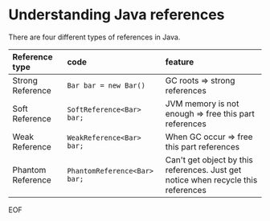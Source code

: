 # Understanding Java references
There are four different types of references in Java. 

|Reference type|code|feature|
|:--- |:--- |:---|
|Strong Reference|`Bar bar = new Bar()` |GC roots => strong references|
|Soft Reference|`SoftReference<Bar> bar;` |JVM memory is not enough => free this part references|
|Weak Reference|`WeakReference<Bar> bar;` |When GC occur => free this part references|
|Phantom Reference|`PhantomReference<Bar> bar;` |Can't get object by this references. Just get notice when recycle this references|

EOF
